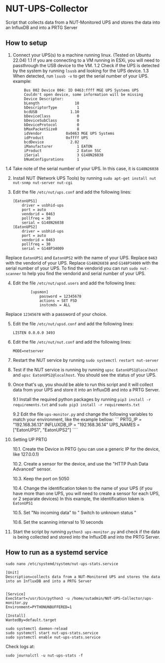 # NUT-UPS-Collector
Script that collects data from a NUT-Monitored UPS and stores the data into an InfluxDB and into a PRTG Server

## How to setup
1. Connect your UPS(s) to a machine running linux. (Tested on Ubuntu 22.04)
   1.1 If you are connecting to a VM running in ESXi, you will need to passthrough the USB device to the VM.
   1.2 Check if the UPS is detected by the system by running `lsusb` and looking for the UPS device.
   1.3 When detected, run `lsusb -v` to get the serial number of your UPS.
   example:
   ````
        Bus 002 Device 004: ID 0463:ffff MGE UPS Systems UPS
        Couldn't open device, some information will be missing
        Device Descriptor:
        bLength                18
        bDescriptorType         1
        bcdUSB               1.10
        bDeviceClass            0 
        bDeviceSubClass         0 
        bDeviceProtocol         0 
        bMaxPacketSize0         8
        idVendor           0x0463 MGE UPS Systems
        idProduct          0xffff UPS
        bcdDevice            2.02
        iManufacturer           1 EATON
        iProduct                2 Eaton 5SC
        iSerial                 3 G148N26038
        bNumConfigurations      1
    ````
  1.4 Take note of the serial number of your UPS. In this case, it is `G148N26038`

2. Install NUT (Network UPS Tools) by running `sudo apt-get install nut nut-snmp nut-server nut-cgi`

3. Edit the file `/etc/nut/ups.conf` and add the following lines:
    ````
    [EatonUPS1]
        driver = usbhid-ups
        port = auto
        vendorid = 0463
        pollfreq = 30
        serial = G148N26038
    [EatonUPS2]
        driver = usbhid-ups
        port = auto
        vendorid = 0463
        pollfreq = 30
        serial = G148P34009
    ````
Replace `EatonUPS1` and `EatonUPS2` with the name of your UPS. Replace `0463` with the vendorid of your UPS. Replace `G148N26038` and `G148P34009` with the serial number of your UPS. To find the vendorid you can run `sudo nut-scanner` to help you find the vendorid and serial number of your UPS.

4. Edit the file `/etc/nut/upsd.users` and add the following lines:
    ```
            [upsmon]
                password = 12345678
                actions = SET FSD
                instcmds = ALL
    ```
Replace `12345678` with a password of your choice.

5. Edit the file `/etc/nut/upsd.conf` and add the following lines:
    ```
    LISTEN 0.0.0.0 3493

6. Edit the file `/etc/nut/nut.conf` and add the following lines:
    ```
    MODE=netserver
    ````
7. Restart the NUT service by running `sudo systemctl restart nut-server`
8. Test if the NUT service is running by running `upsc EatonUPS1@localhost` and `upsc EatonUPS2@localhost`. You should see the status of your UPS.
9. Once that's up, you should be able to run this script and it will collect data from your UPS and store it into an InfluxDB and into a PRTG Server.
    
    9.1 Install the required python packages by running `pip3 install -r requirements.txt` and `sudo pip3 install -r requirements.txt`

    9.2 Edit the file `ups-monitor.py` and change the following variables to match your environment, like the example bellow:
        ```
            PRTG_IP = "192.168.36.13"
            INFLUXDB_IP = "192.168.36.14"
            UPS_NAMES = ["EatonUPS1", "EatonUPS2"]
        ````
10. Setting UP PRTG

    10.1.  Create the Device in PRTG (you can use a generic IP for the device, like 127.0.0.1)

    10.2. Create a sensor for the device, and use the "HTTP Push Data Advanced" sensor.

    10.3. Keep the port on 5050

    10.4. Change the identification token to the name of your UPS (if you have more than one UPS, you will need to create a sensor for each UPS, or 2 separate devices)
        In this example, the identification token is `EatonUPS1`

    10.5. Set "No incoming data" to  " Switch to unknown status "  

    10.6. Set the scanning interval to 10 seconds

11. Start the script by running `python3 ups-monitor.py` and check if the data is being collected and stored into the InfluxDB and into the PRTG Server.

## How to run as a systemd service
```
sudo nano /etc/systemd/system/nut-ups-stats.service
```
```
[Unit]
Description=collects data from a NUT-Monitored UPS and stores the data into an InfluxDB and into a PRTG Server


[Service]
ExecStart=/usr/bin/python3 -u /home/sutadmin/NUT-UPS-Collector/ups-monitor.py
Environment=PYTHONUNBUFFERED=1

[Install]
WantedBy=default.target
```
```
sudo systemctl daemon-reload
sudo systemctl start nut-ups-stats.service
sudo systemctl enable nut-ups-stats.service
```

Check logs at:   
````
sudo journalctl -u nut-ups-stats -f
````